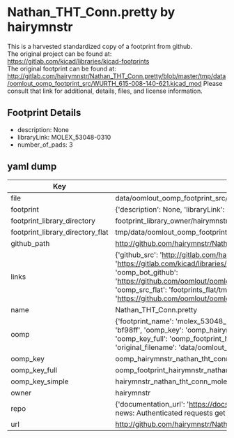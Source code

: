 # Nathan_THT_Conn.pretty by hairymnstr  
This is a harvested standardized copy of a footprint from github.  
The original project can be found at:  
https://gitlab.com/kicad/libraries/kicad-footprints  
The original footprint can be found at:
http://gitlab.com/hairymnstr/Nathan_THT_Conn.pretty/blob/master/tmp/data/oomlout_oomp_footprint_src/WURTH_615-008-140-621.kicad_mod
Please consult that link for additional, details, files, and license information.  
## Footprint Details
* description: None  
* libraryLink: MOLEX_53048-0310  
* number_of_pads: 3  
## yaml dump  
| Key | Value |  
| --- | --- |  
| file | data/oomlout_oomp_footprint_src/Nathan_THT_Conn.pretty/MOLEX_53048-0310.kicad_mod |  
| footprint | {'description': None, 'libraryLink': 'MOLEX_53048-0310', 'number_of_pads': 3} |  
| footprint_library_directory | footprint_library_owner/hairymnstr_Nathan_THT_Conn.pretty |  
| footprint_library_directory_flat | tmp/data/oomlout_oomp_footprint_src/footprints_flat/hairymnstr_nathan_tht_conn_molex_53048_0310/working |  
| github_path | http://github.com/hairymnstr/Nathan_THT_Conn.pretty/blob/master/tmp/data/oomlout_oomp_footprint_src/MOLEX_53048-0310.kicad_mod |  
| links | {'github_src': 'http://gitlab.com/hairymnstr/Nathan_THT_Conn.pretty/blob/master/tmp/data/oomlout_oomp_footprint_src/WURTH_615-008-140-621.kicad_mod', 'github_src_repo': 'https://gitlab.com/kicad/libraries/kicad-footprints', 'oomp_bot': 'tmp/data/oomlout_oomp_footprint_src/footprints/hairymnstr_nathan_tht_conn_molex_53048_0310/working', 'oomp_bot_github': 'https://github.com/oomlout/oomlout_oomp_footprint_bot/tree/main/tmp/data/oomlout_oomp_footprint_src/footprints/hairymnstr_nathan_tht_conn_molex_53048_0310/working', 'oomp_src_flat': 'footprints_flat/tmp/data/oomlout_oomp_footprint_src/footprints_flat/hairymnstr_nathan_tht_conn_molex_53048_0310/working', 'oomp_src_flat_github': 'https://github.com/oomlout/oomlout_oomp_footprint_src/tree/main/tmp/data/oomlout_oomp_footprint_src/footprints_flat/hairymnstr_nathan_tht_conn_molex_53048_0310/working'} |  
| name | Nathan_THT_Conn.pretty |  
| oomp | {'footprint_name': 'molex_53048_0310', 'library_name': 'nathan_tht_conn', 'md5': 'bf98ff00b41a828d188c8426c3d663c4', 'md5_10': 'bf98ff00b4', 'md5_5': 'bf98f', 'md5_6': 'bf98ff', 'oomp_key': 'oomp_hairymnstr_nathan_tht_conn_molex_53048_0310', 'oomp_key_extra': 'oomp_footprint_hairymnstr_nathan_tht_conn_molex_53048_0310', 'oomp_key_full': 'oomp_footprint_hairymnstr_nathan_tht_conn_molex_53048_0310_bf98ff', 'oomp_key_simple': 'hairymnstr_nathan_tht_conn_molex_53048_0310', 'original_filename': 'data/oomlout_oomp_footprint_src/Nathan_THT_Conn.pretty/MOLEX_53048-0310.kicad_mod', 'owner_name': 'hairymnstr'} |  
| oomp_key | oomp_hairymnstr_nathan_tht_conn_molex_53048_0310 |  
| oomp_key_full | oomp_footprint_hairymnstr_nathan_tht_conn_molex_53048_0310 |  
| oomp_key_simple | hairymnstr_nathan_tht_conn_molex_53048_0310 |  
| owner | hairymnstr |  
| repo | {'documentation_url': 'https://docs.github.com/rest/overview/resources-in-the-rest-api#rate-limiting', 'message': "API rate limit exceeded for 84.66.142.224. (But here's the good news: Authenticated requests get a higher rate limit. Check out the documentation for more details.)"} |  
| url | http://github.com/hairymnstr/Nathan_THT_Conn.pretty |  

